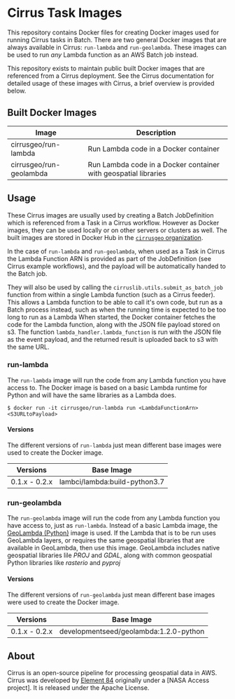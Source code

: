 # Cirrus Task Images

This repository contains Docker files for creating Docker images used for running Cirrus tasks in Batch. There are two general Docker images that are always available in Cirrus: `run-lambda` and `run-geolambda`. These images can be used to run *any* Lambda function as an AWS Batch job instead.

This repository exists to maintain public built Docker images that are referenced from a Cirrus deployment. See the Cirrus documentation for detailed usage of these images with Cirrus, a brief overview is provided below.

## Built Docker Images

| Image                   | Description |
| ----------------------- | ----------- |
| cirrusgeo/run-lambda    | Run Lambda code in a Docker container |
| cirrusgeo/run-geolambda | Run Lambda code in a Docker container with geospatial libraries |

## Usage

These Cirrus images are usually used by creating a Batch JobDefinition which is referenced from a Task in a Cirrus workflow. However as Docker images, they can be used locally or on other servers or clusters as well.
The built images are stored in Docker Hub in the [`cirrusgeo` organization](https://hub.docker.com/orgs/cirrusgeo/repositories).

In the case of `run-lambda` and `run-geolambda`, when used as a Task in Cirrus the Lambda Function ARN is provided as part of the JobDefinition (see Cirrus example workflows), and the payload will be automatically handed to the Batch job. 

They will also be used by calling the `cirruslib.utils.submit_as_batch_job` function from within a single Lambda function (such as a Cirrus feeder). This allows a Lambda function to be able to call it's own code, but run as a Batch process instead, such as when the running time is expected to be too long to run as a Lambda When started, the Docker container fetches the code for the Lambda function, along with the JSON file payload stored on s3. The function `lambda_handler.lambda_function` is run with the JSON file as the event payload, and the returned result is uploaded back to s3 with the same URL.

### run-lambda

The `run-lambda` image will run the code from any Lambda function you have access to. The Docker image is based on a basic Lambda runtime for Python and will have the same libraries as a Lambda does.

```
$ docker run -it cirrusgeo/run-lambda run <LambdaFunctionArn> <S3URLtoPayload>
```

#### Versions

The different versions of `run-lambda` just mean different base images were used to create the Docker image.

| Versions      | Base Image  |
| ------------- | ----------- |
| 0.1.x - 0.2.x | lambci/lambda:build-python3.7 |

### run-geolambda

The `run-geolambda` image will run the code from any Lambda function you have access to, just as `run-lambda`. Instead of a basic Lambda image, the [GeoLambda (Python)](https://github.com/developmentseed/geolambda) image is used. If the Lambda that is to be run uses GeoLambda layers, or requires the same geospatial libraries that are available in GeoLambda, then use this image. GeoLambda includes native geospatial libraries lile *PROJ* and *GDAL*, along with common geospatial Python libraries like *rasterio* and *pyproj*

#### Versions

The different versions of `run-geolambda` just mean different base images were used to create the Docker image.

| Versions      | Base Image  |
| ------------- | ----------- |
| 0.1.x - 0.2.x | developmentseed/geolambda:1.2.0-python |

## About

Cirrus is an open-source pipeline for processing geospatial data in AWS. Cirrus was developed by [Element 84](https://element84.com/) originally under a [NASA Access project]. It is released under the Apache License.
